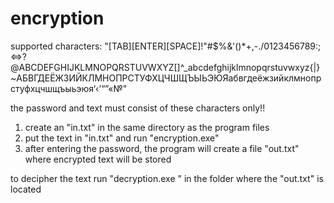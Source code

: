 # encryption

supported characters: "[TAB][ENTER][SPACE]!\"#$%&'()*+,-./0123456789:;<=>?@ABCDEFGHIJKLMNOPQRSTUVWXYZ[\]^_abcdefghijklmnopqrstuvwxyz{|}~АБВГДЕЁЖЗИЙКЛМНОПРСТУФХЦЧШЩЪЫЬЭЮЯабвгдеёжзийклмнопрстуфхцчшщъыьэюя‘‹’“”«№"

the password and text must consist of these characters only!!

1) create an "in.txt" in the same directory as the program files
2) put the text in "in.txt" and run "encryption.exe"
3) after entering the password, the program will create a file "out.txt" where encrypted text will be stored


to decipher the text run "decryption.exe " in the folder where the "out.txt" is located

